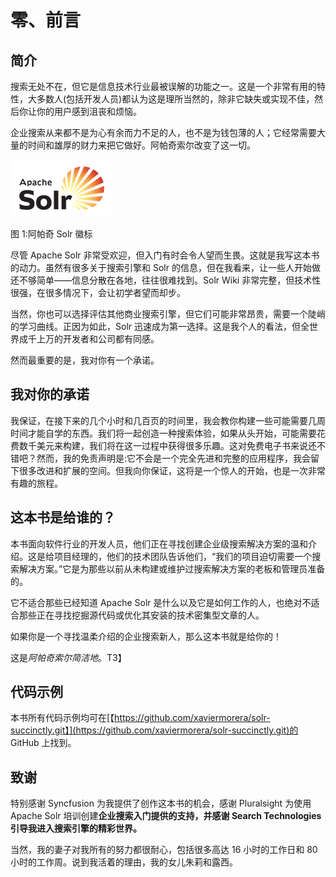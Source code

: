 # 零、前言

## 简介

搜索无处不在，但它是信息技术行业最被误解的功能之一。这是一个非常有用的特性，大多数人(包括开发人员)都认为这是理所当然的，除非它缺失或实现不佳，然后你让你的用户感到沮丧和烦恼。

企业搜索从来都不是为心有余而力不足的人，也不是为钱包薄的人；它经常需要大量的时间和雄厚的财力来把它做好。阿帕奇索尔改变了这一切。

![](img/image001.png)

图 1:阿帕奇 Solr 徽标

尽管 Apache Solr 非常受欢迎，但入门有时会令人望而生畏。这就是我写这本书的动力。虽然有很多关于搜索引擎和 Solr 的信息，但在我看来，让一些人开始做还不够简单——信息分散在各地，往往很难找到。Solr Wiki 非常完整，但技术性很强，在很多情况下，会让初学者望而却步。

当然，你也可以选择评估其他商业搜索引擎，但它们可能非常昂贵，需要一个陡峭的学习曲线。正因为如此，Solr 迅速成为第一选择。这是我个人的看法，但全世界成千上万的开发者和公司都有同感。

然而最重要的是，我对你有一个承诺。

## 我对你的承诺

我保证，在接下来的几个小时和几百页的时间里，我会教你构建一些可能需要几周时间才能自学的东西。我们将一起创造一种搜索体验，如果从头开始，可能需要花费数千美元来构建，我们将在这一过程中获得很多乐趣。这对免费电子书来说还不错吧？然而，我的免责声明是:它不会是一个完全先进和完整的应用程序，我会留下很多改进和扩展的空间。但我向你保证，这将是一个惊人的开始，也是一次非常有趣的旅程。

## 这本书是给谁的？

本书面向软件行业的开发人员，他们正在寻找创建企业级搜索解决方案的温和介绍。这是给项目经理的，他们的技术团队告诉他们，“我们的项目迫切需要一个搜索解决方案。”它是为那些以前从未构建或维护过搜索解决方案的老板和管理员准备的。

它不适合那些已经知道 Apache Solr 是什么以及它是如何工作的人，也绝对不适合那些正在寻找挖掘源代码或优化其安装的技术密集型文章的人。

如果你是一个寻找温柔介绍的企业搜索新人，那么这本书就是给你的！

这是*阿帕奇索尔简洁地*。T3】

## 代码示例

本书所有代码示例均可在[【https://github.com/xaviermorera/solr-succinctly.git】](https://github.com/xaviermorera/solr-succinctly.git)的 GitHub 上找到。

## 致谢

特别感谢 Syncfusion 为我提供了创作这本书的机会，感谢 Pluralsight 为使用 Apache Solr 培训创建**企业搜索入门提供的支持，并感谢 Search Technologies 引导我进入搜索引擎的精彩世界。**

当然，我的妻子对我所有的努力都很耐心，包括很多高达 16 小时的工作日和 80 小时的工作周。说到我活着的理由，我的女儿朱莉和露西。